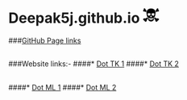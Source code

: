 # Deepak5j.github.io [![Build Status](https://github.com/Deepak5j/Deepak5j.github.io/blob/master/images/Skull-32x32.png)](https://deepak5j.github.io)


###[GitHub Page links](https://deepak5j.github.io)

##

###Website links:-
####* [Dot TK 1](http://www.indiansuperheroes.tk)
####* [Dot TK 2](http://indiansuperheroes.tk)

##

####* [Dot ML 1](http://www.indiansuperheroes.ml)
####* [Dot ML 2](http://indiansuperheroes.ml)
